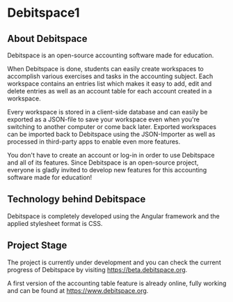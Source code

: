# Debitspace1

## About Debitspace
Debitspace is an open-source accounting software made for education.

When Debitspace is done, students can easily create workspaces to accomplish various exercises and tasks in the accounting subject. Each workspace contains an entries list which makes it easy to add, edit and delete entries as well as an account table for each account created in a workspace.

Every workspace is stored in a client-side database and can easily be exported as a JSON-file to save your workspace even when you're switching to another computer or come back later.
Exported workspaces can be imported back to Debitspace using the JSON-Importer as well as processed in third-party apps to enable even more features.

You don't have to create an account or log-in in order to use Debitspace and all of its features. Since Debitspace is an open-source project, everyone is gladly invited to develop new features for this accounting software made for education!

## Technology behind Debitspace
Debitspace is completely developed using the Angular framework and the applied stylesheet format is CSS.

## Project Stage
The project is currently under development and you can check the current progress of Debitspace by visiting https://beta.debitspace.org.

A first version of the accounting table feature is already online, fully working and can be found at https://www.debitspace.org.